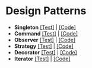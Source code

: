 # Design Patterns
- **Singleton** [[Test]](https://github.com/akshaykhanna/DesignPatterns/tree/main/src/test/java/singelton) | [[Code]](https://github.com/akshaykhanna/DesignPatterns/tree/main/src/main/java/singelton)
- **Command** [[Test]](https://github.com/akshaykhanna/DesignPatterns/tree/main/src/test/java/command) | [[Code]](https://github.com/akshaykhanna/DesignPatterns/tree/main/src/main/java/command)
- **Observer** [[Test]](https://github.com/akshaykhanna/DesignPatterns/tree/main/src/test/java/observer) | [[Code]](https://github.com/akshaykhanna/DesignPatterns/tree/main/src/main/java/observer)
- **Strategy** [[Test]](https://github.com/akshaykhanna/DesignPatterns/tree/main/src/test/java/strategy) | [[Code]](https://github.com/akshaykhanna/DesignPatterns/tree/main/src/main/java/strategy)
- **Decorator** [[Test]](https://github.com/akshaykhanna/DesignPatterns/tree/main/src/test/java/decorator) | [[Code]](https://github.com/akshaykhanna/DesignPatterns/tree/main/src/main/java/decorator)
- **Iterator** [[Test]](https://github.com/akshaykhanna/DesignPatterns/tree/main/src/test/java/iterator) | [[Code]](https://github.com/akshaykhanna/DesignPatterns/tree/main/src/main/java/iterator)

